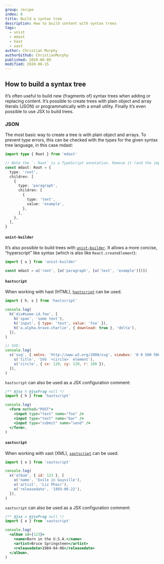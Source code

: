 ```yaml
---
group: recipe
index: 8
title: Build a syntax tree
description: How to build content with syntax trees
tags:
  - unist
  - mdast
  - hast
  - xast
author: Christian Murphy
authorGithub: ChristianMurphy
published: 2020-06-09
modified: 2020-06-15
---
```


## How to build a syntax tree

It’s often useful to build new (fragments of) syntax trees when adding or
replacing content.
It’s possible to create trees with plain object and array literals (JSON) or
programmatically with a small utility.
Finally it’s even possible to use JSX to build trees.

### JSON

The most basic way to create a tree is with plain object and arrays.
To prevent type errors, this can be checked with the types for the given syntax
tree language, in this case mdast:

```ts
import type { Root } from 'mdast'

// Note the `: Root` is a TypeScript annotation. Remove it (and the import) for plain JavaScript.
const mdast: Root = {
  type: 'root',
  children: [
    {
      type: 'paragraph',
      children: [
        {
          type: 'text',
          value: 'example',
        },
      ],
    },
  ],
}
```

#### `unist-builder`

It’s also possible to build trees with [`unist-builder`][u].
It allows a more concise, “hyperscript” like syntax (which is also like
`React.createElement`):

```js
import { u } from 'unist-builder'

const mdast = u('root', [u('paragraph', [u('text', 'example')])])
```

#### `hastscript`

When working with hast (HTML), [`hastscript`][h] can be used.

```js
import { h, s } from 'hastscript'

console.log(
  h('div#some-id.foo', [
    h('span', 'some text'),
    h('input', { type: 'text', value: 'foo' }),
    h('a.alpha.bravo.charlie', { download: true }, 'delta'),
  ]),
)

// SVG:
console.log(
  s('svg', { xmlns: 'http://www.w3.org/2000/svg', viewbox: '0 0 500 500' }, [
    s('title', 'SVG `<circle>` element'),
    s('circle', { cx: 120, cy: 120, r: 100 }),
  ]),
)
```

`hastscript` can also be used as a JSX configuration comment:

```jsx
/** @jsx h @jsxFrag null */
import { h } from 'hastscript'

console.log(
  <form method="POST">
    <input type="text" name="foo" />
    <input type="text" name="bar" />
    <input type="submit" name="send" />
  </form>,
)
```

#### `xastscript`

When working with xast (XML), [`xastscript`][x]
can be used.

```js
import { x } from 'xastscript'

console.log(
  x('album', { id: 123 }, [
    x('name', 'Exile in Guyville'),
    x('artist', 'Liz Phair'),
    x('releasedate', '1993-06-22'),
  ]),
)
```

`xastscript` can also be used as a JSX configuration comment:

```jsx
/** @jsx x @jsxFrag null */
import { x } from 'xastscript'

console.log(
  <album id={123}>
    <name>Born in the U.S.A.</name>
    <artist>Bruce Springsteen</artist>
    <releasedate>1984-04-06</releasedate>
  </album>,
)
```

<!-- Definitions -->

[u]: https://github.com/syntax-tree/unist-builder
[h]: https://github.com/syntax-tree/hastscript
[x]: https://github.com/syntax-tree/xastscript
